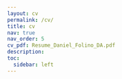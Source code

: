 ```yaml
---
layout: cv
permalink: /cv/
title: cv
nav: true
nav_order: 5
cv_pdf: Resume_Daniel_Folino_DA.pdf
description:
toc:
  sidebar: left
---
```

